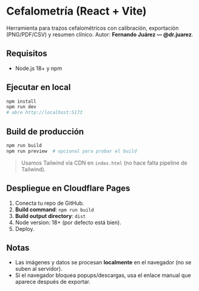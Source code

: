 # Cefalometría (React + Vite)

Herramienta para trazos cefalométricos con calibración, exportación (PNG/PDF/CSV) y resumen clínico.
Autor: **Fernando Juárez — @dr.juarez**.

## Requisitos
- Node.js 18+ y npm

## Ejecutar en local
```bash
npm install
npm run dev
# abre http://localhost:5173
```

## Build de producción
```bash
npm run build
npm run preview  # opcional para probar el build
```

> Usamos Tailwind vía CDN en `index.html` (no hace falta pipeline de Tailwind).

## Despliegue en Cloudflare Pages
1. Conecta tu repo de GitHub.
2. **Build command**: `npm run build`
3. **Build output directory**: `dist`
4. Node version: 18+ (por defecto está bien).
5. Deploy.

## Notas
- Las imágenes y datos se procesan **localmente** en el navegador (no se suben al servidor).
- Si el navegador bloquea popups/descargas, usa el enlace manual que aparece después de exportar.
